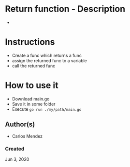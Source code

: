 #  Return function - Description

-

# Instructions

* Create a func which returns a func
* assign the returned func to a variable
* call the returned func

# How to use it

* Download main.go
* Save it in some folder
* Execute `go run ./my/path/main.go`

## Author(s)

* Carlos Mendez

### Created

Jun 3, 2020